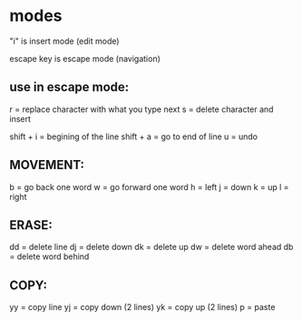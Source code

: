 # modes

"i" is insert mode (edit mode)

escape key is escape mode (navigation)


## use in escape mode:
r         = replace character with what you type next
s         = delete character and insert

shift + i = begining of the line
shift + a = go to end of line
u         = undo 

## MOVEMENT:
b = go back one word
w = go forward one word
h = left
j = down
k = up
l = right  

## ERASE:
dd = delete line
dj = delete down
dk = delete up 
dw = delete word ahead
db = delete word behind

## COPY:
yy = copy line
yj = copy down (2 lines)
yk = copy up (2 lines)
p  = paste
